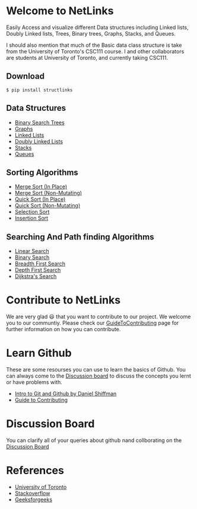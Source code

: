 # Welcome to NetLinks

Easily Access and visualize different Data structures including Linked lists, Doubly Linked lists, Trees, Binary trees, Graphs, Stacks, and Queues.

I should also mention that much of the Basic data class structure is take from the
University of Toronto's CSC111 course. I and other collaborators are students at
University of Toronto, and currently taking CSC111.


## Download
```shell
$ pip install structlinks
```

## Data Structures

- [Binary Search Trees](https://eeshannarula29.github.io/structlinks/binary_trees)
- [Graphs](https://eeshannarula29.github.io/structlinks/graphs)  
- [Linked Lists](https://eeshannarula29.github.io/structlinks/linked_lists)
- [Doubly Linked Lists](https://eeshannarula29.github.io/structlinks/doubly_linked_lists)
- [Stacks](https://eeshannarula29.github.io/structlinks/stacks)
- [Queues](https://eeshannarula29.github.io/structlinks/queues)

## Sorting Algorithms

- [Merge Sort (In Place)](https://eeshannarula29.github.io/structlinks/sorting)
- [Merge Sort (Non-Mutating)](https://eeshannarula29.github.io/structlinks/sorting)
- [Quick Sort (In Place)](https://eeshannarula29.github.io/structlinks/sorting)
- [Quick Sort (Non-Mutating)](https://eeshannarula29.github.io/structlinks/sorting)
- [Selection Sort](https://eeshannarula29.github.io/structlinks/sorting)
- [Insertion Sort](https://eeshannarula29.github.io/structlinks/sorting)


## Searching And Path finding Algorithms

- [Linear Search](https://eeshannarula29.github.io/structlinks/searching)
- [Binary Search](https://eeshannarula29.github.io/structlinks/searching)
- [Breadth First Search](https://eeshannarula29.github.io/structlinks/searching)
- [Depth First Search](https://eeshannarula29.github.io/structlinks/searching)
- [Dijkstra's Search](https://eeshannarula29.github.io/structlinks/searching)

# Contribute to NetLinks
We are very glad 😃 that you want to contribute to our project. We welcome you to our communtiy. Please
check our [GuideToContributing](https://github.com/eeshannarula29/NetLinks/blob/main/CONTRIBUTING.md) page for further information on how you can contribute.

# Learn Github
These are some resourses you can use to learn the basics of Github. You can always come to the [Discussion board](https://github.com/eeshannarula29/NetLinks/discussions) to discuss the concepts you lernt or have problems with.
- [Intro to Git and Github by Daniel Shiffman](https://youtube.com/playlist?list=PLRqwX-V7Uu6ZF9C0YMKuns9sLDzK6zoiV)
- [Guide to Contributing](https://akrabat.com/the-beginners-guide-to-contributing-to-a-github-project/)

# Discussion Board
You can clarify all of your queries about github nand collborating on the [Discussion Board](https://github.com/eeshannarula29/NetLinks/discussions)

# References

- [University of Toronto](https://web.cs.toronto.edu/)
- [Stackoverflow](https://stackoverflow.com/)
- [Geeksforgeeks](https://www.geeksforgeeks.org/)
